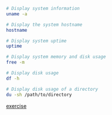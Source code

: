 ```bash
# Display system information
uname -a

# Display the system hostname
hostname

# Display system uptime
uptime

# Display system memory and disk usage
free -m

# Display disk usage
df -h

# Display disk usage of a directory
du -sh /path/to/directory
```
[exercise](https://github.com/ROT101/learn_something/blob/main/linux%20basics/system_info/3_system_info_exercise.md)
